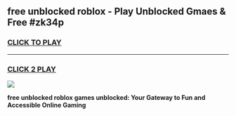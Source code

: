 
## free unblocked roblox - Play Unblocked Gmaes & Free #zk34p
<h3>
<a href="https://news.freeplayer.one?title=free_unblocked_roblox&ref=03M">CLICK TO PLAY</a></h3>
<hr>

<h3>
<a href="https://news.freeplayer.one?title=free_unblocked_roblox&ref=03M">CLICK 2 PLAY</a>
  
</h3>

<a href="https://news.freeplayer.one?title=free_unblocked_roblox&ref=03M"><img src="https://clearcache.store/games.png"></a>


**free unblocked roblox games unblocked: Your Gateway to Fun and Accessible Online Gaming**
